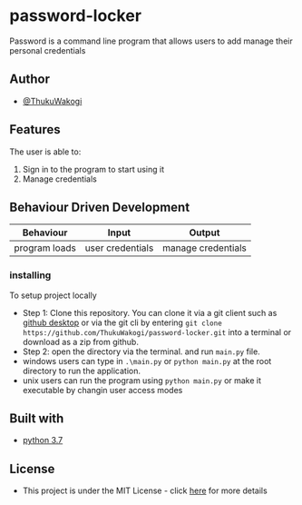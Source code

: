 # password-locker

Password is a command line program that allows users to add manage their personal credentials

## Author

- [@ThukuWakogi](https://github.com/ThukuWakogi)

## Features

The user is able to:

1. Sign in to the program to start using it
2. Manage credentials

## Behaviour Driven Development

|Behaviour|Input|Output|
|-|-|-|
|program loads|user credentials|manage credentials|

### installing

To setup project locally
* Step 1: Clone this repository. You can clone it via a git client such as [github desktop](https://desktop.github.com/) or via the git cli by entering `git clone https://github.com/ThukuWakogi/password-locker.git` into a terminal or download as a zip from github.
* Step 2: open the directory via the terminal. and run `main.py` file.
* windows users can type in `.\main.py` or `python main.py` at the root directory to run the application.
* unix users can run the program using `python main.py` or make it executable by changin user access modes

## Built with

- [python 3.7](https://www.python.org/)

## License

- This project is under the MIT License - click [here](https://github.com/ThukuWakogi/password-locker/blob/master/LICENSE) for more details